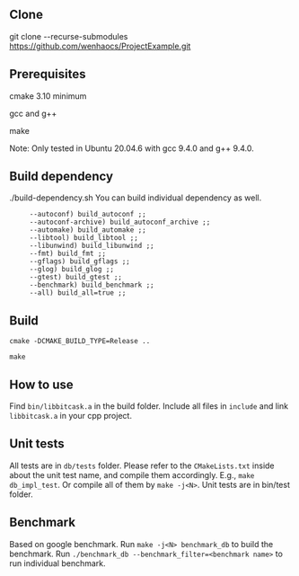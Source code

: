 ## Clone
   git clone --recurse-submodules https://github.com/wenhaocs/ProjectExample.git

## Prerequisites
cmake 3.10 minimum

gcc and g++

make

Note: Only tested in Ubuntu 20.04.6 with gcc 9.4.0 and g++ 9.4.0.

## Build dependency
   ./build-dependency.sh
   You can build individual dependency as well.
   ```
        --autoconf) build_autoconf ;;
        --autoconf-archive) build_autoconf_archive ;;
        --automake) build_automake ;;
        --libtool) build_libtool ;;
        --libunwind) build_libunwind ;;
        --fmt) build_fmt ;;
        --gflags) build_gflags ;;
        --glog) build_glog ;;
        --gtest) build_gtest ;;
        --benchmark) build_benchmark ;;
        --all) build_all=true ;;
   ```
## Build
`cmake -DCMAKE_BUILD_TYPE=Release ..`

`make`

## How to use
Find `bin/libbitcask.a` in the build folder. Include all files in `include` and link `libbitcask.a` in your cpp project.

## Unit tests
All tests are in `db/tests` folder. Please refer to the `CMakeLists.txt` inside about the unit test name, and compile them accordingly. E.g., `make db_impl_test`. Or compile all of them by `make -j<N>`. Unit tests are in bin/test folder.

## Benchmark
Based on google benchmark. Run `make -j<N> benchmark_db` to build the benchmark. Run `./benchmark_db --benchmark_filter=<benchmark name>` to run individual benchmark.
